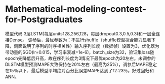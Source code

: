 # Mathematical-modeling-contest-for-Postgraduates
模型代码
3层LSTM(每层units128,256,128，每层dropout0.3,0.5,0.3)和一层全连接Dense。
调参后，最优参数为：不进行shuffle（shuffle模型拟合能力显著下降，侧面说明了序列的时序相关性）输入序列长度（数据帧）设置为3，优化器为带动量的SGD(lr=0.015，学习率衰减=1e-6)，batch_size为32，验证集loss随epoch先降低后升高，故在序列长度为3情况下最优epoch为20左右。未调参的DLSTM模型预测MAPE大致保持在20%左右（最高为25%），调参后MAPE稳定在15％以下，最后模型平均绝对百分比误差MAPE达到了12.23％，好过回归和ANN。
